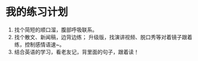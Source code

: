 # 我的练习计划

1. 找个简短的顺口溜，腹部呼吸联系。
2. 找个散文、新闻稿，边背边练； 升级版，找演讲视频、脱口秀等对着镜子跟着练，控制感情语速~。
3. 结合英语的学习，看老友记，背里面的句子，跟着读！
